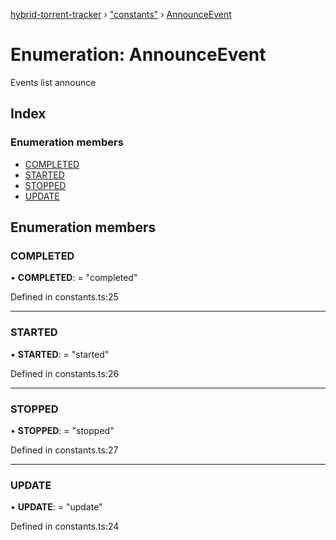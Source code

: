 [hybrid-torrent-tracker](../README.md) › ["constants"](../modules/_constants_.md) › [AnnounceEvent](_constants_.announceevent.md)

# Enumeration: AnnounceEvent

Events list announce

## Index

### Enumeration members

* [COMPLETED](_constants_.announceevent.md#completed)
* [STARTED](_constants_.announceevent.md#started)
* [STOPPED](_constants_.announceevent.md#stopped)
* [UPDATE](_constants_.announceevent.md#update)

## Enumeration members

###  COMPLETED

• **COMPLETED**: = "completed"

Defined in constants.ts:25

___

###  STARTED

• **STARTED**: = "started"

Defined in constants.ts:26

___

###  STOPPED

• **STOPPED**: = "stopped"

Defined in constants.ts:27

___

###  UPDATE

• **UPDATE**: = "update"

Defined in constants.ts:24
